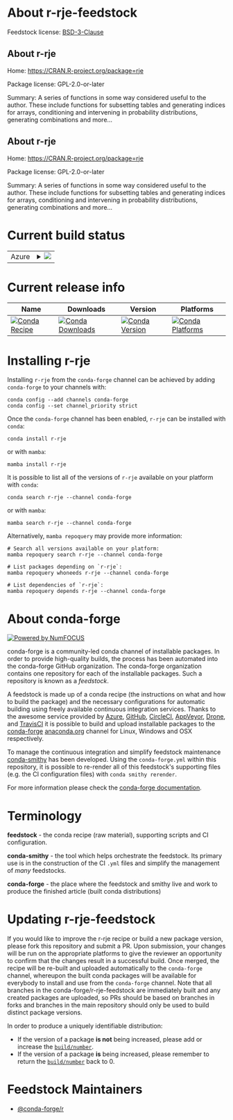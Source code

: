 About r-rje-feedstock
=====================

Feedstock license: [BSD-3-Clause](https://github.com/conda-forge/r-rje-feedstock/blob/main/LICENSE.txt)


About r-rje
-----------

Home: https://CRAN.R-project.org/package=rje

Package license: GPL-2.0-or-later

Summary: A series of functions in some way considered useful to the author.  These include functions for subsetting tables and generating indices for arrays, conditioning and intervening in probability distributions, generating combinations and more...

About r-rje
-----------

Home: https://CRAN.R-project.org/package=rje

Package license: GPL-2.0-or-later

Summary: A series of functions in some way considered useful to the author.  These include functions for subsetting tables and generating indices for arrays, conditioning and intervening in probability distributions, generating combinations and more...

Current build status
====================


<table>
    
  <tr>
    <td>Azure</td>
    <td>
      <details>
        <summary>
          <a href="https://dev.azure.com/conda-forge/feedstock-builds/_build/latest?definitionId=4584&branchName=main">
            <img src="https://dev.azure.com/conda-forge/feedstock-builds/_apis/build/status/r-rje-feedstock?branchName=main">
          </a>
        </summary>
        <table>
          <thead><tr><th>Variant</th><th>Status</th></tr></thead>
          <tbody><tr>
              <td>linux_64_r_base4.3</td>
              <td>
                <a href="https://dev.azure.com/conda-forge/feedstock-builds/_build/latest?definitionId=4584&branchName=main">
                  <img src="https://dev.azure.com/conda-forge/feedstock-builds/_apis/build/status/r-rje-feedstock?branchName=main&jobName=linux&configuration=linux%20linux_64_r_base4.3" alt="variant">
                </a>
              </td>
            </tr><tr>
              <td>linux_64_r_base4.4</td>
              <td>
                <a href="https://dev.azure.com/conda-forge/feedstock-builds/_build/latest?definitionId=4584&branchName=main">
                  <img src="https://dev.azure.com/conda-forge/feedstock-builds/_apis/build/status/r-rje-feedstock?branchName=main&jobName=linux&configuration=linux%20linux_64_r_base4.4" alt="variant">
                </a>
              </td>
            </tr><tr>
              <td>osx_64_r_base4.3</td>
              <td>
                <a href="https://dev.azure.com/conda-forge/feedstock-builds/_build/latest?definitionId=4584&branchName=main">
                  <img src="https://dev.azure.com/conda-forge/feedstock-builds/_apis/build/status/r-rje-feedstock?branchName=main&jobName=osx&configuration=osx%20osx_64_r_base4.3" alt="variant">
                </a>
              </td>
            </tr><tr>
              <td>osx_64_r_base4.4</td>
              <td>
                <a href="https://dev.azure.com/conda-forge/feedstock-builds/_build/latest?definitionId=4584&branchName=main">
                  <img src="https://dev.azure.com/conda-forge/feedstock-builds/_apis/build/status/r-rje-feedstock?branchName=main&jobName=osx&configuration=osx%20osx_64_r_base4.4" alt="variant">
                </a>
              </td>
            </tr><tr>
              <td>win_64_r_base4.3</td>
              <td>
                <a href="https://dev.azure.com/conda-forge/feedstock-builds/_build/latest?definitionId=4584&branchName=main">
                  <img src="https://dev.azure.com/conda-forge/feedstock-builds/_apis/build/status/r-rje-feedstock?branchName=main&jobName=win&configuration=win%20win_64_r_base4.3" alt="variant">
                </a>
              </td>
            </tr><tr>
              <td>win_64_r_base4.4</td>
              <td>
                <a href="https://dev.azure.com/conda-forge/feedstock-builds/_build/latest?definitionId=4584&branchName=main">
                  <img src="https://dev.azure.com/conda-forge/feedstock-builds/_apis/build/status/r-rje-feedstock?branchName=main&jobName=win&configuration=win%20win_64_r_base4.4" alt="variant">
                </a>
              </td>
            </tr>
          </tbody>
        </table>
      </details>
    </td>
  </tr>
</table>

Current release info
====================

| Name | Downloads | Version | Platforms |
| --- | --- | --- | --- |
| [![Conda Recipe](https://img.shields.io/badge/recipe-r--rje-green.svg)](https://anaconda.org/conda-forge/r-rje) | [![Conda Downloads](https://img.shields.io/conda/dn/conda-forge/r-rje.svg)](https://anaconda.org/conda-forge/r-rje) | [![Conda Version](https://img.shields.io/conda/vn/conda-forge/r-rje.svg)](https://anaconda.org/conda-forge/r-rje) | [![Conda Platforms](https://img.shields.io/conda/pn/conda-forge/r-rje.svg)](https://anaconda.org/conda-forge/r-rje) |

Installing r-rje
================

Installing `r-rje` from the `conda-forge` channel can be achieved by adding `conda-forge` to your channels with:

```
conda config --add channels conda-forge
conda config --set channel_priority strict
```

Once the `conda-forge` channel has been enabled, `r-rje` can be installed with `conda`:

```
conda install r-rje
```

or with `mamba`:

```
mamba install r-rje
```

It is possible to list all of the versions of `r-rje` available on your platform with `conda`:

```
conda search r-rje --channel conda-forge
```

or with `mamba`:

```
mamba search r-rje --channel conda-forge
```

Alternatively, `mamba repoquery` may provide more information:

```
# Search all versions available on your platform:
mamba repoquery search r-rje --channel conda-forge

# List packages depending on `r-rje`:
mamba repoquery whoneeds r-rje --channel conda-forge

# List dependencies of `r-rje`:
mamba repoquery depends r-rje --channel conda-forge
```


About conda-forge
=================

[![Powered by
NumFOCUS](https://img.shields.io/badge/powered%20by-NumFOCUS-orange.svg?style=flat&colorA=E1523D&colorB=007D8A)](https://numfocus.org)

conda-forge is a community-led conda channel of installable packages.
In order to provide high-quality builds, the process has been automated into the
conda-forge GitHub organization. The conda-forge organization contains one repository
for each of the installable packages. Such a repository is known as a *feedstock*.

A feedstock is made up of a conda recipe (the instructions on what and how to build
the package) and the necessary configurations for automatic building using freely
available continuous integration services. Thanks to the awesome service provided by
[Azure](https://azure.microsoft.com/en-us/services/devops/), [GitHub](https://github.com/),
[CircleCI](https://circleci.com/), [AppVeyor](https://www.appveyor.com/),
[Drone](https://cloud.drone.io/welcome), and [TravisCI](https://travis-ci.com/)
it is possible to build and upload installable packages to the
[conda-forge](https://anaconda.org/conda-forge) [anaconda.org](https://anaconda.org/)
channel for Linux, Windows and OSX respectively.

To manage the continuous integration and simplify feedstock maintenance
[conda-smithy](https://github.com/conda-forge/conda-smithy) has been developed.
Using the ``conda-forge.yml`` within this repository, it is possible to re-render all of
this feedstock's supporting files (e.g. the CI configuration files) with ``conda smithy rerender``.

For more information please check the [conda-forge documentation](https://conda-forge.org/docs/).

Terminology
===========

**feedstock** - the conda recipe (raw material), supporting scripts and CI configuration.

**conda-smithy** - the tool which helps orchestrate the feedstock.
                   Its primary use is in the construction of the CI ``.yml`` files
                   and simplify the management of *many* feedstocks.

**conda-forge** - the place where the feedstock and smithy live and work to
                  produce the finished article (built conda distributions)


Updating r-rje-feedstock
========================

If you would like to improve the r-rje recipe or build a new
package version, please fork this repository and submit a PR. Upon submission,
your changes will be run on the appropriate platforms to give the reviewer an
opportunity to confirm that the changes result in a successful build. Once
merged, the recipe will be re-built and uploaded automatically to the
`conda-forge` channel, whereupon the built conda packages will be available for
everybody to install and use from the `conda-forge` channel.
Note that all branches in the conda-forge/r-rje-feedstock are
immediately built and any created packages are uploaded, so PRs should be based
on branches in forks and branches in the main repository should only be used to
build distinct package versions.

In order to produce a uniquely identifiable distribution:
 * If the version of a package **is not** being increased, please add or increase
   the [``build/number``](https://docs.conda.io/projects/conda-build/en/latest/resources/define-metadata.html#build-number-and-string).
 * If the version of a package **is** being increased, please remember to return
   the [``build/number``](https://docs.conda.io/projects/conda-build/en/latest/resources/define-metadata.html#build-number-and-string)
   back to 0.

Feedstock Maintainers
=====================

* [@conda-forge/r](https://github.com/conda-forge/r/)


